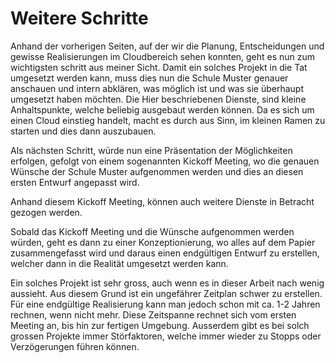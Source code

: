 # Weitere Schritte

Anhand der vorherigen Seiten, auf der wir die Planung, Entscheidungen und gewisse Realisierungen im Cloudbereich sehen konnten, geht es nun zum wichtigsten schritt aus meiner Sicht. 
Damit ein solches Projekt in die Tat umgesetzt werden kann, muss dies nun die Schule Muster genauer anschauen und intern abklären, was möglich ist und was sie überhaupt umgesetzt haben möchten. 
Die Hier beschriebenen Dienste, sind kleine Anhaltspunkte, welche beliebig ausgebaut werden können. 
Da es sich um einen Cloud einstieg handelt, macht es durch aus Sinn, im kleinen Ramen zu starten und dies dann auszubauen. 

Als nächsten Schritt, würde nun eine Präsentation der Möglichkeiten erfolgen, gefolgt von einem sogenannten Kickoff Meeting, wo die genauen Wünsche der Schule Muster aufgenommen werden und dies an diesen ersten Entwurf angepasst wird. 

Anhand diesem Kickoff Meeting, können auch weitere Dienste in Betracht gezogen werden. 

Sobald das Kickoff Meeting und die Wünsche aufgenommen werden würden, geht es dann zu einer Konzeptionierung, wo alles auf dem Papier zusammengefasst wird und daraus einen endgültigen Entwurf zu erstellen, welcher dann in die Realität umgesetzt werden kann. 

Ein solches Projekt ist sehr gross, auch wenn es in dieser Arbeit nach wenig aussieht. 
Aus diesem Grund ist ein ungefährer Zeitplan schwer zu erstellen. 
Für eine endgültige Realisierung kann man jedoch schon mit ca. 1-2 Jahren rechnen, wenn nicht mehr. 
Diese Zeitspanne rechnet sich vom ersten Meeting an, bis hin zur fertigen Umgebung. 
Ausserdem gibt es bei solch grossen Projekte immer Störfaktoren, welche immer wieder zu Stopps oder Verzögerungen führen können. 



